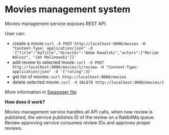 # Movies management system

Movies management service exposes REST API.

User can:
* create a movie
`curl -X POST http://localhost:9000/movies -H "Content-Type: application/json" -d '{"title":"myTitle","director":"Adam Kowalski","actors":["Marian Walusz", "Jan Malinowski"]}'`
* add review to selected movie:
`curl -X POST http://localhost:9000/movies/1/review -H "Content-Type: application/json" -d '{"rating":3}'`
* get list of movies:
`curl http://localhost:9000/movies`
* delete selected movie:
`curl -X DELETE http://localhost:9000/movies/1`

More information in [Swaggger file](swagger.yaml)

**How does it work?**

Movies management service handles all API calls, when new review is published,
the service publishes ID of the review on a RabbitMq queue. Review approving service
consumes review IDs and approves proper reviews.